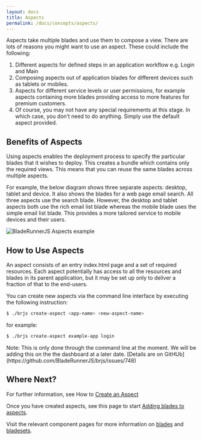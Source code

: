 ```yaml
---
layout: docs
title: Aspects
permalink: /docs/concepts/aspects/
---
```


Aspects take multiple blades and use them to compose a view. There are lots of reasons you might want to use an aspect. These could include the following:

1.	Different aspects for defined steps in an application workflow e.g. Login and Main
2. 	Composing aspects out of application blades for different devices such as tablets or mobiles.
3.	Aspects for different service levels or user permissions, for example aspects containing more blades providing access to more features for premium customers.
4.	Of course, you may not have any special requirements at this stage. In which case, you don’t need to do anything. Simply use the default aspect provided.

## Benefits of Aspects

Using aspects enables the deployment process to specify the particular blades that it wishes to deploy. This creates a bundle which contains only the required views. This means that you can reuse the same blades across multiple aspects.

For example, the below diagram shows three separate aspects: desktop, tablet and device.  It also shows the blades for a web page email search. All three aspects use the search blade. However, the desktop and tablet aspects both use the rich email list blade whereas the mobile blade uses the simple email list blade. This provides a more tailored service to mobile devices and their users.


![BladeRunnerJS Aspects example](https://docs.google.com/drawings/d/1zRaOTlTQ26t3n6vRRvSvo3KCtggQeP7DVpUlhFi7JD0/pub?w=1440&h=1080)

## How to Use Aspects

An aspect consists of an entry index.html page and a set of required resources. Each aspect potentially has access to all the resources and blades in its parent application, but it may be set up only to deliver a fraction of that to the end-users.

You can create new aspects via the command line interface by executing the following instruction:

```bash
$ ./brjs create-aspect <app-name> <new-aspect-name>
```

for example:

```bash
$ ./brjs create-aspect example-app login
```

<div class="alert alert-info">
  <p>Note: This is only done through the command line at the moment. We will be adding this on the the dashboard at a later date. [Details are on GitHUb](https://github.com/BladeRunnerJS/brjs/issues/748)</p>
</div>

## Where Next?

For further information, see How to [Create an Aspect](http://bladerunnerjs.org/docs/concepts/aspects/)

Once you have created aspects, see this page to start [Adding blades to aspects](http://bladerunnerjs.org/docs/use/add_blade_to_aspect/).

Visit the relevant component pages for more information on [blades](http://bladerunnerjs.org/docs/concepts/blades/) and [bladesets](http://bladerunnerjs.org/docs/concepts/bladesets/).
